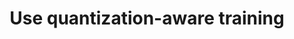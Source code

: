 ---
layout: tactic

title:  "Use quantization-aware training"
tags: machine-learning model-training design-tactic
t-sort: "Awesome Tactic"
t-type: "Architectural Tactic"
categories: model-training
t-description: "Quantization-aware training is a technique used to train neural networks with the objective of achieving better performance and efficiency when using reduced precision data types, such as fixed-point or integer representations, instead of the more commonly used higher precision floating-point representations."
t-participant: "Data Scientist"
t-artifact: "Algorithm"
t-context: "Machine Learning"
t-feature: "Model Training"
t-intent: "Use quantization-aware training to convert high-precision data typed lo lower precision"
t-targetQA: "Accuracy"
t-relatedQA: "Energy-efficiency"
t-measuredimpact: 
t-source: "Master Thesis 'Green tactics for ML-important QAs' by Heli Järvenpää (2023); 
Kim, M., Saad, W., Mozaffari, M., & Debbah, M. (2022, May). On the tradeoff between energy, precision, and accuracy in federated quantized neural networks. In ICC 2022-IEEE International Conference on Communications (pp. 2194-2199). IEEE."
t-source-doi: "DOI:10.1109/ICC45855.2022.9838362"
t-diagram: "use-quantization-aware-training.png"
---